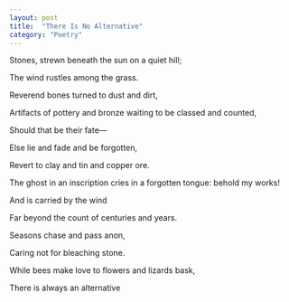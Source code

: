 ```yaml
---
layout: post
title:  "There Is No Alternative"
category: "Poetry"
---
```


<section class="verse" markdown="1">
Stones, strewn beneath the sun on a quiet hill;

The wind rustles among the grass.

Reverend bones turned to dust and dirt,

Artifacts of pottery and bronze waiting to be classed and counted,

Should that be their fate—

Else lie and fade and be forgotten,

Revert to clay and tin and copper ore.

</section>

<section class="verse" markdown="1">
The ghost in an inscription cries in a forgotten tongue: behold my works!

And is carried by the wind

Far beyond the count of centuries and years.

</section>

<section class="verse" markdown="1">
Seasons chase and pass anon,

Caring not for bleaching stone.

</section>

<section class="verse" markdown="1">
While bees make love to flowers and lizards bask,

There is always an alternative 
</section>
